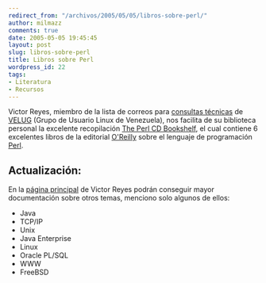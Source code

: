 ```yaml
---
redirect_from: "/archivos/2005/05/05/libros-sobre-perl/"
author: milmazz
comments: true
date: 2005-05-05 19:45:45
layout: post
slug: libros-sobre-perl
title: Libros sobre Perl
wordpress_id: 22
tags:
- Literatura
- Recursos
---
```


Victor Reyes, miembro de la lista de correos para [consultas técnicas](http://velug.org.ve/cgi-bin/mailman/listinfo/l-linux) de [VELUG](http://velug.org.ve/) (Grupo de Usuario Linux de Venezuela), nos facilita de su biblioteca personal la excelente recopilación [The Perl CD Bookshelf](http://victor.transformadora.com/OReilly_bookshelf_old/perl/index.html), el cual contiene 6 excelentes libros de la editorial [O'Reilly](http://www.oreilly.com/) sobre el lenguaje de programación [Perl](http://www.perl.com/).

## Actualización:

En la [página principal](http://victor.transformadora.com/) de Victor Reyes podrán conseguir mayor documentación sobre otros temas, menciono solo algunos de ellos:

  * Java
  * TCP/IP
  * Unix
  * Java Enterprise
  * Linux
  * Oracle PL/SQL
  * WWW
  * FreeBSD
